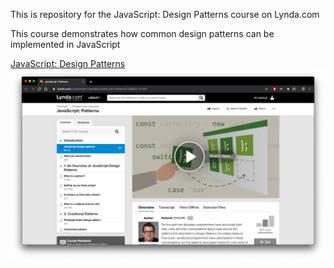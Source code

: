 This is repository for the JavaScript: Design Patterns course on Lynda.com

This course demonstrates how common design patterns can be implemented in JavaScript

[JavaScript: Design Patterns](https://www.lynda.com/JavaScript-tutorials/JavaScript-Patterns/758642-2.html)
![Screenshot](screenshot.png)
